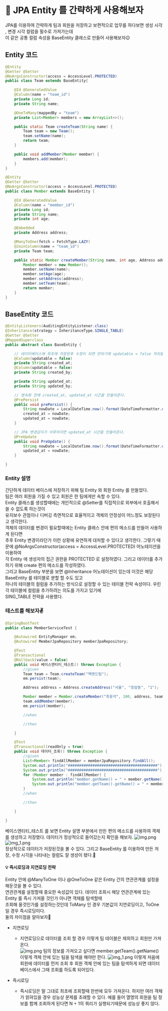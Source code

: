# :loudspeaker: JPA Entity 를 간략하게 사용해보자
JPA를 이용하여 간략하게 팀과 회원을 저장하고 보편적으로 업무를 하다보면 생성 시각 , 변경 시각 컬럼을 필수로 가져가는데  
이 같은 공통 컬럼 속성을 BaseEntity 클래스로 만들어 사용해보자:wink:       

## Entity 코드
```java
@Entity
@Getter @Setter
@NoArgsConstructor(access = AccessLevel.PROTECTED)
public class Team extends BaseEntity{

    @Id @GeneratedValue
    @Column(name = "team_id")
    private Long id;
    private String name;

    @OneToMany(mappedBy = "team")
    private List<Member> members = new ArrayList<>();

    public static Team createTeam(String name) {
        Team team = new Team();
        team.setName(name);
        return team;
    }

    public void addMember(Member member) {
        members.add(member);
    }
}
```

```java
@Entity
@Getter @Setter
@NoArgsConstructor(access = AccessLevel.PROTECTED)
public class Member extends BaseEntity {

    @Id @GeneratedValue
    @Column(name = "member_id")
    private Long id;
    private String name;
    private int age;

    @Embedded
    private Address address;

    @ManyToOne(fetch = FetchType.LAZY)
    @JoinColumn(name = "team_id")
    private Team team;

    public static Member createMember(String name, int age, Address address, Team team) {
        Member member = new Member();
        member.setName(name);
        member.setAge(age);
        member.setAddress(address);
        member.setTeam(team);
        return member;
    }
}
```

## BaseEntity 코드
```java
@EntityListeners(AuditingEntityListener.class)
@Inheritance(strategy = InheritanceType.SINGLE_TABLE)
@Getter @Setter
@MappedSuperclass
public abstract class BaseEntity {

    // 데이터베이스에 최초에 저장된후 수정이 되면 안되기에 updatable = false 처리를 해준다.
    @Column(updatable = false)
    private String created_at;
    @Column(updatable = false)
    private String created_by;

    private String updated_at;
    private String updated_by;

    // 영속화 전에 created_at, updated_at 시간을 만들어준다.
    @PrePersist
    public void prePersist() {
        String nowDate = LocalDateTime.now().format(DateTimeFormatter.ofPattern("yyyy-MM-dd HH:mm:ss"));
        created_at = nowDate;
        updated_at = nowDate;
    }

    // JPA 변경감지가 이루어지면 updated_at 시간을 만들어준다.
    @PreUpdate
    public void PreUpdate() {
        String nowDate = LocalDateTime.now().format(DateTimeFormatter.ofPattern("yyyy-MM-dd HH:mm:ss"));
        updated_at = nowDate;
    }

}
```

### Entity 설명
간단하게 데이터 베이스에 저장하기 위해 팀 Entity 와 회원 Entity 를 만들었다.  
팀은 여러 회원을 가질 수 있고 회원은 한 팀에게만 속할 수 있다.   
Entity 클래스를 생성할때에는 개인적으로 @Setter를 직접적으로 외부에서 호출해서 쓸 수 없도록 하는것이  
유지보수 관점이나 디버깅 측면적으로 효율적이고 객체의 안정성이 어느정도 보장된다고 생각한다.    
객체의 데이터를 변경이 필요할때에는 Entity 클래스 안에 편의 메소드를 만들어 사용하게 된다면  
추후 Entity 변경이라던가 이런 상황에 유연하게 대처할 수 있다고 생각한다.
그렇기 때문에 @NoArgsConstructor(access = AccessLevel.PROTECTED) 어노테이션을 이용하여  
각 Entity 에 생성자의 접근 권한을 PROTECTED 로 설정하였다. 그리고 데이터를 추가하기 위해 create 편의 메소드를 작성하였다.  
그리고 BaseEntity 부분을 보면 @Inheritance 어노테이션이 있는데 이것은 해당 BaseEntity 를 테이블로 분할 할 수도 있고  
하나의 테이블의 컬럼을 추가하는 방식으로 설정할 수 있는 테이블 전략 속성이다. 우린 각 테이블에 컬럼을 추가하려는 의도를 가지고 있기에  
SING_TABLE 전략을 사용했다.

### 테스트를 해보자:v:
```java
@SpringBootTest
public class MemberServiceTest {

    @Autowired EntityManager em;
    @Autowired MemberJpaRepository memberJpaRepository;

    @Test
    @Transactional
    @Rollback(value = false)
    public void 베이스엔티티_테스트() throws Exception {
        //given
        Team team = Team.createTeam("백엔드팀");
        em.persist(team);

        Address address = Address.createAddress("서울", "응암동", "1");

        Member member = Member.createMember("최웅석", 100, address, team);
        team.addMember(member);
        em.persist(member);

        //when

        //then

    }

    @Test
    @Transactional(readOnly = true)
    public void 데이터_조회() throws Exception {
        //given
        List<Member> findAllMember = memberJpaRepository.findAll();
        System.out.println("########################################");
        System.out.println("########################################");
        for (Member member : findAllMember) {
            System.out.println("member.getName() = " + member.getName());
            System.out.println("member.getTeam().getName() = " + member.getTeam().getName());
        }
        //when

        //then

    }

}
```

베이스엔티티_테스트 를 보면 Entity 설명 부분에서 만든 편의 메소드를 사용하여 객체를 생성하고 저장했다.
데이터가 정상적으로 들어갔는지 확인을 해보자.
![img.png](../imges/img_12.png)
![img_1.png](../imges/img_13.png)  
정상적으로 데이터가 저장된것을 볼 수 있다. 그리고 BaseEntity 를 이용하여 만든 저장, 수정 시각을 나타내는 컬럼도 잘 생성이 됐다.:wave:


#### :bulb: 즉시로딩과 지연로딩 전략
Entity 안에 @ManyToOne 이나 @OneToOne 같은 Entity 간의 연관관계를 설정을 해둔것을 볼 수 있다.  
연관관계를 설정할때 중요한 속성값이 있다. 데이터 조회시 해당 연관관계에 있는 Entity 를 즉시 가져올 것인가 아니면 객체를 탐색할때  
조회해 올것인가를 설정하는것인데 ToMany 인 경우 기본값이 지연로딩이고, ToOne 일 경우 즉시로딩이다.  
둘의 차이점을 알아보자:punch:

- 지연로딩
    - 지연로딩으로 데이터를 조회 할 경우 이렇게 팀 테이블은 제외하고 회원만 가져온다.  
    ![img.png](../imges/img_14.png)
    팀의 정보를 가져오고 싶다면 member.getTeam().getName() 이렇게 객체 안에 있는 팀을 탐색을 해야만 한다.
    ![img_1.png](../imges/img_15.png)
    이렇게 처음에 회원에 데이터를 먼저 조회 후 회원 객체 안에 있는 팀을 탐색하게 되면 데이터 베이스에서 그때 조회를 하도록 되어있다.

- 즉시로딩
    - 즉시로딩은 말 그대로 최초에 조회할때 한번에 모두 가져온다. 하지만 여러 객체가 얽혀있을 경우 성능상 문제를 초래할 수 있다.
      예를 들어 열명의 회원을 팀 정보를 함께 조회하게 된다면 N + 1의 쿼리가 실행되기때문에 성능상 좋지 않다. 